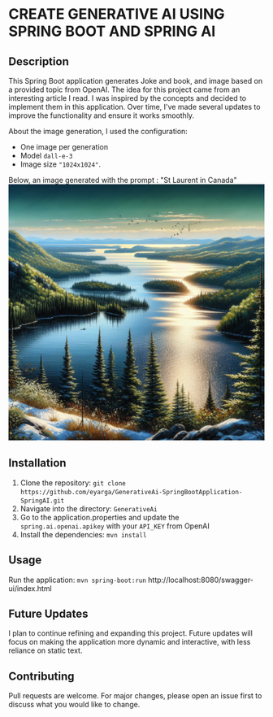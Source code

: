 # CREATE GENERATIVE AI USING SPRING BOOT AND SPRING AI

## Description

This Spring Boot application generates Joke and book, and image based on a provided topic from OpenAI. 
The idea for this project came from an interesting article I read. 
I was inspired by the concepts and decided to implement them in this application. 
Over time, I've made several updates to improve the functionality and ensure it works smoothly.

About the image generation, I used the configuration:
- One image per generation
- Model `dall-e-3`
- Image size `"1024x1024"`.

Below, an image generated with the prompt : "St Laurent in Canada"
![Screenshot of the app](images/St_laurent_Quebec.jpeg)

## Installation

1. Clone the repository: `git clone https://github.com/eyarga/GenerativeAi-SpringBootApplication-SpringAI.git`
2. Navigate into the directory: `GenerativeAi`
3. Go to the application.properties and update the `spring.ai.openai.apikey` with your `API_KEY` from OpenAI
4. Install the dependencies: `mvn install`

## Usage

Run the application: `mvn spring-boot:run`
http://localhost:8080/swagger-ui/index.html

## Future Updates

I plan to continue refining and expanding this project. 
Future updates will focus on making the application more dynamic and interactive, with less reliance on static text.

## Contributing

Pull requests are welcome. 
For major changes, please open an issue first to discuss what you would like to change.
